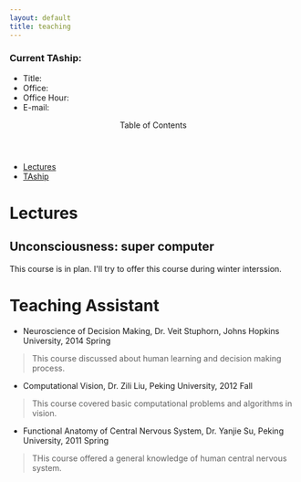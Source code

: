 ```yaml
---
layout: default
title: teaching
---
```

<div id="aside">
<h3> Current TAship:</h3>
<ul>
	<li>Title: </li>
	<li>Office: </li>
	<li>Office Hour: </li>
	<li>E-mail:</li>
</ul>
</div>	

<div id="top">
<header>Table of Contents</header>
<ul>
	<li><a href="#lecture">Lectures</a></li>
	<li><a href="#TA">TAship</a></li>
</ul>
</div>

<h1><a name="lecture">Lectures</a></h1>  

## Unconsciousness: super computer 
This course is in plan. I\'ll try to offer this course during winter interssion.

<h1><a name="TA">Teaching Assistant</a></h1>

- Neuroscience of Decision Making, Dr. Veit Stuphorn,  Johns Hopkins University, 2014 Spring

> This course discussed about human learning and decision making process.

- Computational Vision, Dr. Zili Liu, Peking University, 2012 Fall 

> This course covered basic computational problems and algorithms in vision. 

- Functional Anatomy of Central Nervous System, Dr. Yanjie Su, Peking University, 2011 Spring

> THis course offered a general knowledge of human central nervous system. 
